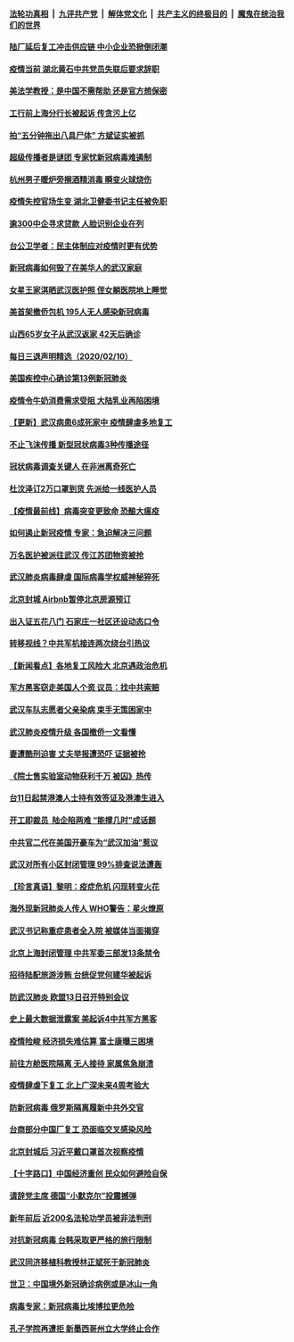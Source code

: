 ####  [法轮功真相](../../../../basic/blob/master/README.md?t=02111702) &nbsp;|&nbsp; [九评共产党](../../../../9ping.md/blob/master/README.md?t=02111702) &nbsp;|&nbsp; [解体党文化](../../../../jtdwh.md/blob/master/README.md?t=02111702)  &nbsp;|&nbsp; [共产主义的终极目的](../../../../gczydzjmd.md/blob/master/README.md?t=02111702) &nbsp;|&nbsp; [魔鬼在统治我们的世界](../../../../mgztzwmdsj.md/blob/master/README.md?t=02111702) 

#### [陆厂延后复工冲击供应链 中小企业恐掀倒闭潮](../pages/nsc413/n11859772.md?t=02111702) 


#### [疫情当前 湖北黄石中共党员失联后要求辞职](../pages/nsc413/n11860118.md?t=02111702) 

#### [美法学教授：是中国不需帮助 还是官方想保密](../pages/nsc413/n11859492.md?t=02111702) 

#### [工行前上海分行长被起诉 传贪污上亿](../pages/nsc413/n11860139.md?t=02111702) 

#### [拍“五分钟拖出八具尸体” 方斌证实被抓](../pages/nsc413/n11860090.md?t=02111702) 

#### [超级传播者是谜团 专家忧新冠病毒难遏制](../pages/nsc413/n11859686.md?t=02111702) 

#### [杭州男子暖炉旁擦酒精消毒 瞬变火球烧伤](../pages/nsc413/n11860071.md?t=02111702) 

#### [疫情失控官场生变 湖北卫健委书记主任被免职](../pages/nsc413/n11859848.md?t=02111702) 

#### [逾300中企寻求贷款 人脸识别企业在列](../pages/nsc413/n11860100.md?t=02111702) 

#### [台公卫学者：民主体制应对疫情时更有优势](../pages/nsc413/n11860023.md?t=02111702) 

#### [新冠病毒如何毁了在美华人的武汉家庭](../pages/nsc413/n11859524.md?t=02111702) 

#### [女星王家淇晒武汉医护照 侄女躺医院地上睡觉](../pages/nsc413/n11859756.md?t=02111702) 

#### [美首架撤侨包机 195人无人感染新冠病毒](../pages/nsc413/n11859908.md?t=02111702) 

#### [山西65岁女子从武汉返家 42天后确诊](../pages/nsc413/n11859912.md?t=02111702) 

#### [每日三退声明精选（2020/02/10）](../pages/nsc413/n11860031.md?t=02111702) 

#### [美国疾控中心确诊第13例新冠肺炎](../pages/nsc413/n11859966.md?t=02111702) 

#### [疫情令牛奶消费需求受阻 大陆乳业再陷困境](../pages/nsc413/n11859859.md?t=02111702) 

#### [【更新】武汉病患6成死家中 疫情肆虐多地复工](../pages/nsc413/n11801312.md?t=02111702) 

#### [不止飞沫传播 新型冠状病毒3种传播途径](../pages/nsc413/n11859060.md?t=02111702) 

#### [冠状病毒调查关键人 在非洲离奇死亡](../pages/nsc413/n11859798.md?t=02111702) 

#### [杜汶泽订2万口罩到货 先派给一线医护人员](../pages/nsc413/n11859214.md?t=02111702) 

#### [【疫情最前线】病毒突变更致命 恐酿大瘟疫](../pages/nsc413/n11859604.md?t=02111702) 

#### [如何遏止新冠疫情 专家：急迫解决三问题](../pages/nsc413/n11859685.md?t=02111702) 

#### [万名医护被派往武汉 传江苏团物资被抢](../pages/nsc413/n11859585.md?t=02111702) 

#### [武汉肺炎病毒肆虐 国际病毒学权威神秘猝死](../pages/nsc413/n11833010.md?t=02111702) 

#### [北京封城 Airbnb暂停北京房源预订](../pages/nsc413/n11859659.md?t=02111702) 

#### [出入证五花八门 石家庄一社区还设动态口令](../pages/nsc413/n11859510.md?t=02111702) 

#### [转移视线？中共军机接连两次绕台引热议](../pages/nsc413/n11859346.md?t=02111702) 

#### [【新闻看点】各地复工风险大 北京遇政治危机](../pages/nsc413/n11859164.md?t=02111702) 

#### [军方黑客窃走美国人个资 议员：找中共索赔](../pages/nsc413/n11859371.md?t=02111702) 

#### [武汉车队志愿者父亲染病 束手无策困家中](../pages/nsc413/n11859117.md?t=02111702) 

#### [武汉肺炎疫情升级 各国撤侨一文看懂](../pages/nsc413/n11859313.md?t=02111702) 

#### [妻遭酷刑迫害 丈夫举报遭恐吓 证据被抢](../pages/nsc413/n11858478.md?t=02111702) 

#### [《院士售实验室动物获利千万 被囚》热传](../pages/nsc413/n11859316.md?t=02111702) 

#### [台11日起禁港澳人士持有效签证及港澳生进入](../pages/nsc413/n11858423.md?t=02111702) 

#### [开工即裁员  陆企陷两难 “能撑几时”成话题](../pages/nsc413/n11859127.md?t=02111702) 

#### [中共官二代在美国开豪车为“武汉加油”惹议](../pages/nsc413/n11859039.md?t=02111702) 

#### [武汉对所有小区封闭管理 99%排查说法遭轰](../pages/nsc413/n11859264.md?t=02111702) 

#### [【珍言真语】黎明：疫症危机 闪现转变火花](../pages/nsc413/n11859199.md?t=02111702) 

#### [海外现新冠肺炎人传人 WHO警告：星火燎原](../pages/nsc413/n11859252.md?t=02111702) 

#### [武汉书记称重症患者全入院 被媒体当面揭穿](../pages/nsc413/n11859218.md?t=02111702) 

#### [北京上海封闭管理 中共军委三部发13条禁令](../pages/nsc413/n11859098.md?t=02111702) 

#### [招待陆配旅游涉贿 台统促党何建华被起诉](../pages/nsc413/n11858696.md?t=02111702) 

#### [防武汉肺炎 欧盟13日召开特别会议](../pages/nsc413/n11859088.md?t=02111702) 

#### [史上最大数据泄露案 美起诉4中共军方黑客](../pages/nsc413/n11859115.md?t=02111702) 

#### [疫情险峻 经济损失难估算 富士康曝三困境](../pages/nsc413/n11859120.md?t=02111702) 

#### [前往方舱医院隔离 无人接待 家属焦急崩溃](../pages/nsc413/n11859068.md?t=02111702) 

#### [疫情肆虐下复工 北上广深未来4周考验大](../pages/nsc413/n11859066.md?t=02111702) 

#### [防新冠病毒 俄罗斯隔离履新中共外交官](../pages/nsc413/n11859079.md?t=02111702) 

#### [台商部分中国厂复工 恐面临交叉感染风险](../pages/nsc413/n11858646.md?t=02111702) 

#### [北京封城后 习近平戴口罩首次视察疫情](../pages/nsc413/n11858828.md?t=02111702) 

#### [【十字路口】中国经济重创 民众如何避险自保](../pages/nsc413/n11857098.md?t=02111702) 

#### [请辞党主席 德国“小默克尔”投震撼弹](../pages/nsc413/n11858583.md?t=02111702) 

#### [新年前后 近200名法轮功学员被非法判刑](../pages/nsc413/n11855720.md?t=02111702) 

#### [对抗新冠病毒 台韩采取更严格的旅行限制](../pages/nsc413/n11858936.md?t=02111702) 

#### [武汉同济移植科教授林正斌死于新冠肺炎](../pages/nsc413/n11858844.md?t=02111702) 

#### [世卫：中国境外新冠确诊病例或是冰山一角](../pages/nsc413/n11858781.md?t=02111702) 

#### [病毒专家：新冠病毒比埃博拉更危险](../pages/nsc413/n11858572.md?t=02111702) 

#### [孔子学院再遭拒 新墨西哥州立大学终止合作](../pages/nsc413/n11858661.md?t=02111702) 

